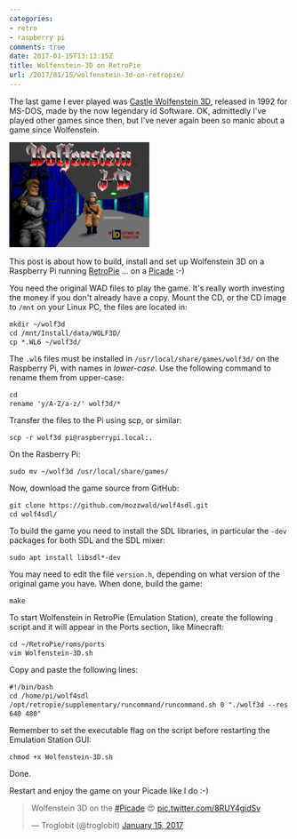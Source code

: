 ```yaml
---
categories:
- retro
- raspberry pi
comments: true
date: 2017-01-15T13:13:15Z
title: Wolfenstein-3D on RetroPie
url: /2017/01/15/wolfenstein-3d-on-retropie/
---
```


The last game I ever played was [Castle Wolfenstein 3D][1], released in
1992 for MS-DOS, made by the now legendary id Software.  OK, admittedly
I've played other games since then, but I've never again been so manic
about a game since Wolfenstein.

<img style="width:50%;height:auto;" class="center" src="/images/wolf3d.png">

This post is about how to build, install and set up Wolfenstein 3D on a
Raspberry Pi running [RetroPie][2] ... on a [Picade][3] :-)

<!--more-->

You need the original WAD files to play the game.  It's really worth
investing the money if you don't already have a copy.  Mount the CD, or
the CD image to `/mnt` on your Linux PC, the files are located in:

    mkdir ~/wolf3d
    cd /mnt/Install/data/WOLF3D/
    cp *.WL6 ~/wolf3d/

The `.wl6` files must be installed in `/usr/local/share/games/wolf3d/`
on the Raspberry Pi, with names in *lower-case*.  Use the following
command to rename them from upper-case:

    cd
    rename 'y/A-Z/a-z/' wolf3d/*

Transfer the files to the Pi using scp, or similar:

    scp -r wolf3d pi@raspberrypi.local:.

On the Rasberry Pi:

    sudo mv ~/wolf3d /usr/local/share/games/

Now, download the game source from GitHub:

    git clone https://github.com/mozzwald/wolf4sdl.git
    cd wolf4sdl/

To build the game you need to install the SDL libraries, in particular
the `-dev` packages for both SDL and the SDL mixer:

    sudo apt install libsdl*-dev 

You may need to edit the file `version.h`, depending on what version of
the original game you have.  When done, build the game:

    make

To start Wolfenstein in RetroPie (Emulation Station), create the
following script and it will appear in the Ports section, like
Minecraft:

    cd ~/RetroPie/roms/ports
    vim Wolfenstein-3D.sh

Copy and paste the following lines:

    #!/bin/bash
    cd /home/pi/wolf4sdl
    /opt/retropie/supplementary/runcommand/runcommand.sh 0 "./wolf3d --res 640 480"

Remember to set the executable flag on the script before restarting the
Emulation Station GUI:

    chmod +x Wolfenstein-3D.sh

Done.

Restart and enjoy the game on your Picade like I do :-)

<blockquote class="twitter-tweet" data-lang="en">
<p lang="en" dir="ltr">

Wolfenstein 3D on the <a href="https://twitter.com/hashtag/Picade?src=hash">#Picade</a> 😍
<a href="https://t.co/8RUY4gidSv">pic.twitter.com/8RUY4gidSv</a>

</p>&mdash; Troglobit (@troglobit) <a href="https://twitter.com/troglobit/status/820614016498331648">January 15, 2017</a>

</blockquote>
<script async src="//platform.twitter.com/widgets.js" charset="utf-8"></script>


[1]: https://en.wikipedia.org/wiki/Wolfenstein_3D
[2]: https://retropie.org.uk/
[3]: https://shop.pimoroni.com/products/picade

<!--
  -- Local Variables:
  -- mode: markdown
  -- End:
  -->
